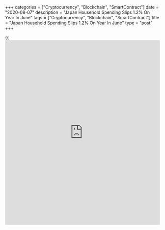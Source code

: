 +++
categories = ["Cryptocurrency", "Blockchain", "SmartContract"]
date = "2020-08-07"
description = "Japan Household Spending Slips 1.2% On Year In June"
tags = ["Cryptocurrency", "Blockchain", "SmartContract"]
title = "Japan Household Spending Slips 1.2% On Year In June"
type = "post"
+++

{{<iframe id="large-banner" src="https://www.bounty.group/#slide=6.0" width="100%" height="600" scrolling="no" style="border: 0px solid rgb(216, 221, 230); border-radius: 3px;">}}

The average of household spending in Japan was down 1.2 percent on year
in June, the Ministry of Internal Affairs and Communications said on
Friday - coming in at 273,699 yen.

That beat forecasts for a decline of 7.5 percent following the 16.2
percent tumble in May.

The average of monthly income per household stood at 1,019,095 yen, up
15.6 percent on year.

On a monthly basis, household spending surged 13.0 percent - beating
forecasts for a gain of 7.5 percent after slipping 0.1 percent in the
previous month.

For comments and feedback [contact](https://www.playgroundfx.com/contact/): editorial@rtt[news](https://www.letsplayfx.com/blog/forex-news-website/).com

[Economic News][1]

 **What parts of the world are seeing the best (and worst) economic
performances lately? Click[here][2] to check out our [Econ Scorecard][2]
and find out! See up-to-the-moment [ranking](https://www.playgroundfx.com/blog/crypto-exchange-ranking/)s for the best and worst
performers in [GDP][3], [unemployment rate][4], [inflation][2] and much
more.**

   1. www.rtt[news](https://www.letsplayfx.com/blog/forex-news-website/).com/Content/EconomicNews.aspx
   2. www.rtt[news](https://www.letsplayfx.com/blog/forex-news-website/).com/economic-scorecard/world-rank/CPI/highest-performance.aspx
   3. www.rtt[news](https://www.letsplayfx.com/blog/forex-news-website/).com/economic-scorecard/world-rank/GDP/highest-performance.aspx
   4. www.rtt[news](https://www.letsplayfx.com/blog/forex-news-website/).com/economic-scorecard/world-rank/unemployment-rate/lowest-performance.aspx